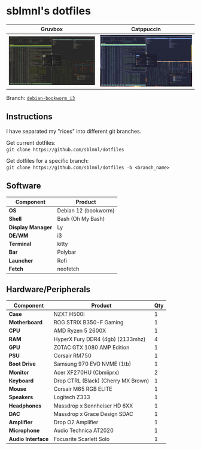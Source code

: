 # sblmnl's dotfiles

| Gruvbox         | Catppuccin              |
|-----------------|-------------------------|
![](gruvbox.png)  |  ![](catppuccin.png)

Branch: [`debian-bookworm_i3`](https://github.com/sblmnl/dotfiles/tree/debian-bookworm_i3)

## Instructions

I have separated my "rices" into different git branches.

Get current dotfiles:  
`git clone https://github.com/sblmnl/dotfiles`

Get dotfiles for a specific branch:  
`git clone https://github.com/sblmnl/dotfiles -b <branch_name>`

## Software

| **Component**       | **Product**           |
|---------------------|-----------------------|
| **OS**              | Debian 12 (bookworm)  |
| **Shell**           | Bash (Oh My Bash)     |
| **Display Manager** | Ly                    |
| **DE/WM**           | i3                    |
| **Terminal**        | kitty                 |
| **Bar**             | Polybar               |
| **Launcher**        | Rofi                  |
| **Fetch**           | neofetch              |

## Hardware/Peripherals

| **Component**       | **Product**                         | **Qty** |
|---------------------|-------------------------------------|-----|
| **Case**            | NZXT H500i                          | 1   |
| **Motherboard**     | ROG STRIX B350-F Gaming             | 1   |
| **CPU**             | AMD Ryzen 5 2600X                   | 1   |
| **RAM**             | HyperX Fury DDR4 (4gb) (2133mhz)    | 4   |
| **GPU**             | ZOTAC GTX 1080 AMP Edition          | 1   |
| **PSU**             | Corsair RM750                       | 1   |
| **Boot Drive**      | Samsung 970 EVO NVME (1tb)          | 1   |
| **Monitor**         | Acer XF270HU (Cbmiiprx)             | 2   |
| **Keyboard**        | Drop CTRL (Black) (Cherry MX Brown) | 1   |
| **Mouse**           | Corsair M65 RGB ELITE               | 1   |
| **Speakers**        | Logitech Z333                       | 1   |
| **Headphones**      | Massdrop x Sennheiser HD 6XX        | 1   |
| **DAC**             | Massdrop x Grace Design SDAC        | 1   |
| **Amplifier**       | Drop O2 Amplifier                   | 1   |
| **Microphone**      | Audio Technica AT2020               | 1   |
| **Audio Interface** | Focusrite Scarlett Solo             | 1   |
